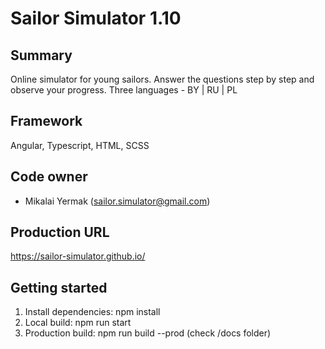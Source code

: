 # Sailor Simulator 1.10

## Summary
Online simulator for young sailors. Answer the questions step by step and observe your progress. Three
languages - BY | RU | PL

## Framework
Angular, Typescript, HTML, SCSS

## Code owner
- Mikalai Yermak (sailor.simulator@gmail.com)

## Production URL
https://sailor-simulator.github.io/

## Getting started
1. Install dependencies: npm install
2. Local build: npm run start
3. Production build: npm run build --prod (check /docs folder)
